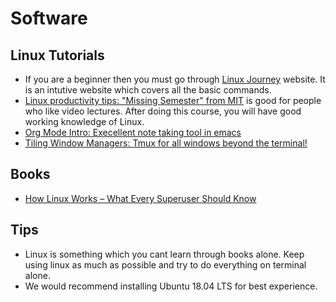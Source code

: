 # Software 

## Linux Tutorials
- If you are a beginner then you must go through [Linux Journey](https://linuxjourney.com/) website. It is an intutive website which covers all the basic commands.
- [Linux productivity tips: "Missing Semester" from MIT](https://www.youtube.com/playlist?list=PLyzOVJj3bHQuloKGG59rS43e29ro7I57J) is good for people who like video lectures. After doing this course, you will have good working knowledge of Linux.
- [Org Mode Intro: Execellent note taking tool in emacs](https://www.youtube.com/watch?v=S4f-GUxu3CY&t=121s)
- [Tiling Window Managers: Tmux for all windows beyond the terminal!](https://www.youtube.com/watch?v=j1I63wGcvU4&list=PL5ze0DjYv5DbCv9vNEzFmP6sU7ZmkGzcf)


## Books 
- [How Linux Works – What Every Superuser Should Know](https://www.amazon.in/How-Linux-Works-Superuser-Should/dp/1593275676#:~:text=In%20this%20completely%20revised%20second,workings%20of%20the%20operating%20system.&text=How%20Linux%20boots%2C%20from%20boot,%2C%20Upstart%2C%20and%20System%20V)

## Tips
- Linux is something which you cant learn through books alone. Keep using linux as much as possible and try to do everything on terminal alone. 
- We would recommend installing Ubuntu 18.04 LTS for best experience. 
